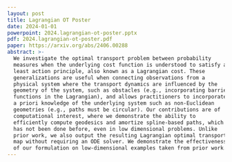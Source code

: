 ```yaml
---
layout: post
title: Lagrangian OT Poster
date: 2024-01-01
powerpoint: 2024.lagrangian-ot-poster.pptx
pdf: 2024.lagrangian-ot-poster.pdf
paper: https://arxiv.org/abs/2406.00288
abstract: >-
  We investigate the optimal transport problem between probability
  measures when the underlying cost function is understood to satisfy a
  least action principle, also known as a Lagrangian cost. These
  generalizations are useful when connecting observations from a
  physical system where the transport dynamics are influenced by the
  geometry of the system, such as obstacles (e.g., incorporating barrier
  functions in the Lagrangian), and allows practitioners to incorporate
  a priori knowledge of the underlying system such as non-Euclidean
  geometries (e.g., paths must be circular). Our contributions are of
  computational interest, where we demonstrate the ability to
  efficiently compute geodesics and amortize spline-based paths, which
  has not been done before, even in low dimensional problems. Unlike
  prior work, we also output the resulting Lagrangian optimal transport
  map without requiring an ODE solver. We demonstrate the effectiveness
  of our formulation on low-dimensional examples taken from prior work.
---
```


